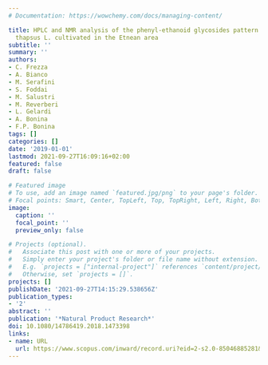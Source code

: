 ```yaml
---
# Documentation: https://wowchemy.com/docs/managing-content/

title: HPLC and NMR analysis of the phenyl-ethanoid glycosides pattern of Verbascum
  thapsus L. cultivated in the Etnean area
subtitle: ''
summary: ''
authors:
- C. Frezza
- A. Bianco
- M. Serafini
- S. Foddai
- M. Salustri
- M. Reverberi
- L. Gelardi
- A. Bonina
- F.P. Bonina
tags: []
categories: []
date: '2019-01-01'
lastmod: 2021-09-27T16:09:16+02:00
featured: false
draft: false

# Featured image
# To use, add an image named `featured.jpg/png` to your page's folder.
# Focal points: Smart, Center, TopLeft, Top, TopRight, Left, Right, BottomLeft, Bottom, BottomRight.
image:
  caption: ''
  focal_point: ''
  preview_only: false

# Projects (optional).
#   Associate this post with one or more of your projects.
#   Simply enter your project's folder or file name without extension.
#   E.g. `projects = ["internal-project"]` references `content/project/deep-learning/index.md`.
#   Otherwise, set `projects = []`.
projects: []
publishDate: '2021-09-27T14:15:29.538656Z'
publication_types:
- '2'
abstract: ''
publication: '*Natural Product Research*'
doi: 10.1080/14786419.2018.1473398
links:
- name: URL
  url: https://www.scopus.com/inward/record.uri?eid=2-s2.0-85046885281&doi=10.1080%2f14786419.2018.1473398&partnerID=40&md5=4e0b4ac3fee50f65b02e62bbbc5308e9
---
```

